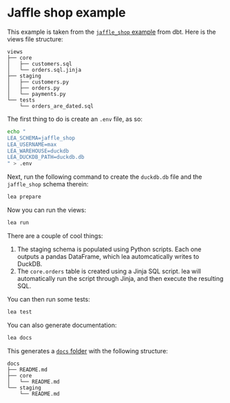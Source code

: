 # Jaffle shop example

This example is taken from the [`jaffle_shop` example](https://github.com/dbt-labs/jaffle_shop/) from dbt. Here is the views file structure:

```
views
├── core
│   ├── customers.sql
│   └── orders.sql.jinja
├── staging
│   ├── customers.py
│   ├── orders.py
│   └── payments.py
└── tests
    └── orders_are_dated.sql
```

The first thing to do is create an `.env` file, as so:

```sh
echo "
LEA_SCHEMA=jaffle_shop
LEA_USERNAME=max
LEA_WAREHOUSE=duckdb
LEA_DUCKDB_PATH=duckdb.db
" > .env
```

Next, run the following command to create the `duckdb.db` file and the `jaffle_shop` schema therein:

```sh
lea prepare
```

Now you can run the views:

```sh
lea run
```

There are a couple of cool things:

1. The staging schema is populated using Python scripts. Each one outputs a pandas DataFrame, which lea automcatically writes to DuckDB.
2. The `core.orders` table is created using a Jinja SQL script. lea will automatically run the script through Jinja, and then execute the resulting SQL.

You can then run some tests:

```sh
lea test
```

You can also generate documentation:

```sh
lea docs
```

This generates a [`docs` folder](docs) with the following structure:

```
docs
├── README.md
├── core
│   └── README.md
└── staging
    └── README.md
```
